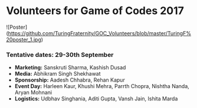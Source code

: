 # Volunteers for Game of Codes 2017

![Poster] (https://github.com/TuringFraternity/GOC_Volunteers/blob/master/TuringF%20poster_1.jpg)
### Tentative dates: 29-30th September

* <b>Marketing:</b> Sanskruti Sharma, Kashish Dusad
* <b> Media:</b> Abhikram Singh Shekhawat
* <b> Sponsorship:</b> Aadesh Chhabra, Rehan Kapur
* <b> Event Day:</b> Harleen Kaur, Khushi Mehra, Parrth Chopra, Nishtha Nanda, Aryan Mohnani
* <b> Logistics:</b> Udbhav Singhania, Aditi Gupta, Vansh Jain, Ishita Marda
